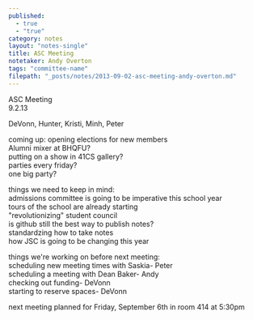 ```yaml
---
published: 
  - true
  - "true"
category: notes
layout: "notes-single"
title: ASC Meeting
notetaker: Andy Overton
tags: "committee-name"
filepath: "_posts/notes/2013-09-02-asc-meeting-andy-overton.md"
---
```


ASC Meeting  
9.2.13  

DeVonn, Hunter, Kristi, Minh, Peter  

coming up:
opening elections for new members  
Alumni mixer at BHQFU?  
putting on a show in 41CS gallery?  
parties every friday?  
one big party?  

things we need to keep in mind:  
admissions committee is going to be imperative this school year  
	tours of the school are already starting  
"revolutionizing" student council   
	is github still the best way to publish notes?  
	standardzing how to take notes  
how JSC is going to be changing this year  

things we're working on before next meeting:  
scheduling new meeting times with Saskia- Peter  
scheduling a meeting with Dean Baker- Andy  
checking out funding- DeVonn  
starting to reserve spaces- DeVonn  

next meeting planned for Friday, September 6th in room 414 at 5:30pm
